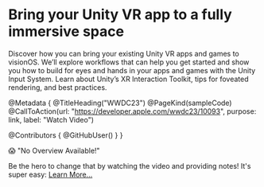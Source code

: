 # Bring your Unity VR app to a fully immersive space

Discover how you can bring your existing Unity VR apps and games to visionOS. We’ll explore workflows that can help you get started and show you how to build for eyes and hands in your apps and games with the Unity Input System. Learn about Unity’s XR Interaction Toolkit, tips for foveated rendering, and best practices.

@Metadata {
   @TitleHeading("WWDC23")
   @PageKind(sampleCode)
   @CallToAction(url: "https://developer.apple.com/wwdc23/10093", purpose: link, label: "Watch Video")

   @Contributors {
      @GitHubUser(<replace this with your GitHub handle>)
   }
}

😱 "No Overview Available!"

Be the hero to change that by watching the video and providing notes! It's super easy:
 [Learn More…](https://wwdcnotes.github.io/WWDCNotes/documentation/wwdcnotes/contributing)
